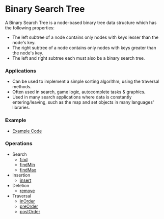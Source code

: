 # Binary Search Tree
A Binary Search Tree is a node-based binary tree data structure which has the following properties:
- The left subtree of a node contains only nodes with keys lesser than the node's key.
- The right subtree of a node contains only nodes with keys greater than the node's key. 
- The left and right subtree each must also be a binary search tree.

### Applications
- Can be used to implement a simple sorting algorithm, using the traversal methods.
- Often used in search, game logic, autocomplete tasks & graphics.
- Used in many search applications where data is constantly entering/leaving, such as the map and set objects in many languages' libraries.

### Example
 - [Example Code](./main.ts)

### Operations
- Search
  - [find](./main.ts#L45)
  - [findMin](./main.ts#L119)
  - [findMax](./main.ts#L134)
- Insertion
  - [insert](./main.ts#L13)
- Deletion
  - [remove](./main.ts#L72)
- Traversal
  - [inOrder](./main.ts#L148)
  - [preOrder](./main.ts#L160)
  - [postOrder](.main.ts#L172)

